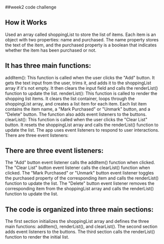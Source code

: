 ##week2 code challenge
 ## How it Works
Used an array called shoppingList to store the list of items. Each item is an object with two properties: name and purchased. The name property stores the text of the item, and the purchased property is a boolean that indicates whether the item has been purchased or not.


## It has three main functions:

addItem(): This function is called when the user clicks the "Add" button. It gets the text input from the user, trims it, and adds it to the shoppingList array if it's not empty. It then clears the input field and calls the renderList() function to update the list.
renderList(): This function is called to render the shopping list items. It clears the list container, loops through the shoppingList array, and creates a list item for each item. Each list item contains the item name, a "Mark Purchased" or "Unmark" button, and a "Delete" button. The function also adds event listeners to the buttons.
clearList(): This function is called when the user clicks the "Clear List" button. It resets the shoppingList array and calls the renderList() function to update the list.
The app uses event listeners to respond to user interactions. There are three event listeners:

## There are three event listeners:

The "Add" button event listener calls the addItem() function when clicked.
The "Clear List" button event listener calls the clearList() function when clicked.
The "Mark Purchased" or "Unmark" button event listener toggles the purchased property of the corresponding item and calls the renderList() function to update the list.
The "Delete" button event listener removes the corresponding item from the shoppingList array and calls the renderList() function to update the list.


## The code is organized into three main sections:

The first section initializes the shoppingList array and defines the three main functions: addItem(), renderList(), and clearList().
The second section adds event listeners to the buttons.
The third section calls the renderList() function to render the initial list.